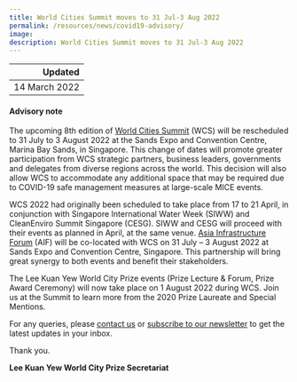 ```yaml
---
title: World Cities Summit moves to 31 Jul-3 Aug 2022
permalink: /resources/news/covid19-advisory/
image: 
description: World Cities Summit moves to 31 Jul-3 Aug 2022
---
```


| Updated |
|---:|
| 14 March 2022 |

#### **Advisory note**

The upcoming 8th edition of [World Cities Summit](https://www.worldcitiessummit.com.sg) (WCS) will be rescheduled to 31 July to 3 August 2022 at the Sands Expo and Convention Centre, Marina Bay Sands, in Singapore.  This change of dates will promote greater participation from WCS strategic partners, business leaders, governments and delegates from diverse regions across the world. This decision will also allow WCS to accommodate any additional space that may be required due to COVID-19 safe management measures at large-scale MICE events.

WCS 2022 had originally been scheduled to take place from 17 to 21 April, in conjunction with Singapore International Water Week (SIWW) and CleanEnviro Summit Singapore (CESG). SIWW and CESG will proceed with their events as planned in April, at the same venue. [Asia Infrastructure Forum](https://www.infrastructureasia.org) (AIF) will be co-located with WCS on 31 July – 3 August 2022 at Sands Expo and Convention Centre, Singapore. This partnership will bring great synergy to both events and benefit their stakeholders.

The Lee Kuan Yew World City Prize events (Prize Lecture & Forum, Prize Award Ceremony) will now take place on 1 August 2022 during WCS. Join us at the Summit to learn more from the 2020 Prize Laureate and Special Mentions. 

For any queries, please [contact us](/feedback/) or [subscribe to our newsletter](/subscribe/) to get the latest updates in your inbox.

Thank you.

**Lee Kuan Yew World City Prize Secretariat**
